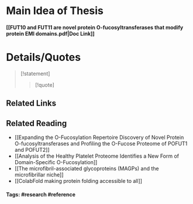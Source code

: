 # Main Idea of Thesis


#### [[FUT10 and FUT11 are novel protein O-fucosyltransferases that modify protein EMI domains.pdf|Doc Link]]

# Details/Quotes
> [!statement] 
> 
> >[!quote]

## Related Links

## Related Reading
- [[Expanding the O-Fucosylation Repertoire Discovery of Novel Protein O-fucosyltransferases and Profiling the O-Fucose Proteome of POFUT1 and POFUT2]]
- [[Analysis of the Healthy Platelet Proteome Identifies a New Form of Domain-Specific O-Fucosylation]]
- [[The microfibril-associated glycoproteins (MAGPs) and the microfibrillar niche]]
- [[ColabFold making protein folding accessible to all]]



#### Tags: #research #reference 